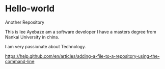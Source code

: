 # Hello-world
Another Repository

This is lee Ayebaze am a software developer
I have a masters degree from Nankai University in china.

I am very passionate about Technology.

https://help.github.com/en/articles/adding-a-file-to-a-repository-using-the-command-line
